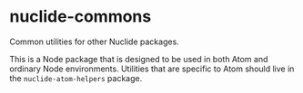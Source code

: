 # nuclide-commons

Common utilities for other Nuclide packages.

This is a Node package that is designed to be used in both Atom and ordinary
Node environments. Utilities that are specific to Atom should live in the
`nuclide-atom-helpers` package.
